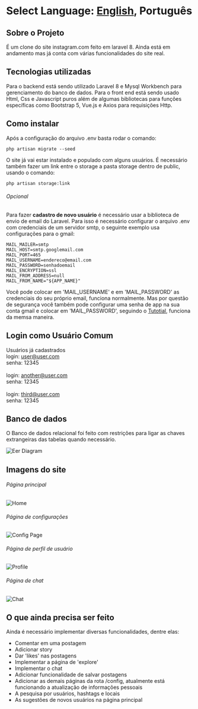 Select Language: [English](https://github.com/andre-rep/laravel-instagram-clone), **Português**
========

## Sobre o Projeto

É um clone do site instagram.com feito em laravel 8. Ainda está em andamento mas já conta com várias funcionalidades do site real.

## Tecnologias utilizadas

Para o backend está sendo utilizado Laravel 8 e Mysql Workbench para gerenciamento do banco de dados. Para o front end está sendo usado Html, Css e Javascript puros além de algumas bibliotecas para funções específicas como Bootstrap 5, Vue.js e Axios para requisições Http.

## Como instalar

Após a configuração do arquivo .env basta rodar o comando:
```
php artisan migrate --seed
```
O site já vai estar instalado e populado com alguns usuários.
É necessário também fazer um link entre o storage a pasta storage dentro de public, usando o comando:
```
php artisan storage:link
```

###### Opcional

Para fazer **cadastro de novo usuário** é necessário usar a biblioteca de envio de email do Laravel. Para isso é necessário configurar o arquivo .env com credenciais de um servidor smtp, o seguinte exemplo usa configurações para o gmail:
```
MAIL_MAILER=smtp
MAIL_HOST=smtp.googlemail.com
MAIL_PORT=465
MAIL_USERNAME=endereco@email.com
MAIL_PASSWORD=senhadoemail
MAIL_ENCRYPTION=ssl
MAIL_FROM_ADDRESS=null
MAIL_FROM_NAME="${APP_NAME}"
```
Você pode colocar em 'MAIL_USERNAME' e em 'MAIL_PASSWORD' as credenciais do seu próprio email, funciona normalmente. Mas por questão de segurança você também pode configurar uma senha de app na sua conta gmail e colocar em 'MAIL_PASSWORD', seguindo o [Tutotial](https://support.google.com/mail/answer/185833?hl=pt-BR), funciona da memsa maneira.

## Login como Usuário Comum

Usuários já cadastrados\
login: user@user.com\
senha: 12345\
\
login: another@user.com\
senha: 12345\
\
login: third@user.com\
senha: 12345

## Banco de dados

O Banco de dados relacional foi feito com restrições para ligar as chaves extrangeiras das tabelas quando necessário.

![Eer Diagram](https://raw.githubusercontent.com/andre-rep/laravel-instagram-clone/master/public/andre-rep/eer-diagram.png)

## Imagens do site

###### Página principal

![Home](https://raw.githubusercontent.com/andre-rep/laravel-instagram-clone/master/public/andre-rep/home.png)

###### Página de configurações

![Config Page](https://raw.githubusercontent.com/andre-rep/laravel-instagram-clone/master/public/andre-rep/config-page.png)

###### Página de perfil de usuário

![Profile](https://raw.githubusercontent.com/andre-rep/laravel-instagram-clone/master/public/andre-rep/profile.png)

###### Página de chat

![Chat](https://raw.githubusercontent.com/andre-rep/laravel-instagram-clone/master/public/andre-rep/chat.png)

## O que ainda precisa ser feito

Ainda é necessário implementar diversas funcionalidades, dentre elas:
- Comentar em uma postagem
- Adicionar story
- Dar 'likes' nas postagens
- Implementar a página de 'explore'
- Implementar o chat
- Adicionar funcionalidade de salvar postagens
- Adicionar as demais páginas da rota /config, atualmente está funcionando a atualização de informações pessoais
- A pesquisa por usuários, hashtags e locais
- As sugestões de novos usuários na página principal